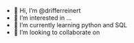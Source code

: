 - 👋 Hi, I’m @drifferreinert
- 👀 I’m interested in ...
- 🌱 I’m currently learning python and SQL
- 💞️ I’m looking to collaborate on 

<!---
drifferreinert/drifferreinert is a ✨ special ✨ repository because its `README.md` (this file) appears on your GitHub profile.
You can click the Preview link to take a look at your changes.
--->
